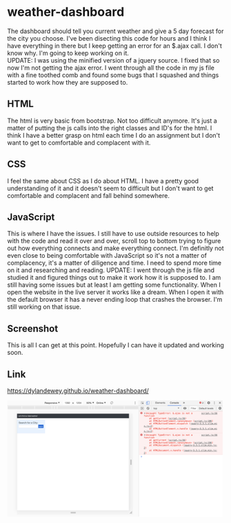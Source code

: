 # weather-dashboard
The dashboard should tell you current weather and give a 5 day forecast for the city you choose.  I've been disecting this code for hours and I think I have everything in there but I keep getting an error for an $.ajax call.  I don't know why.  I'm going to keep working on it.  
UPDATE: I was using the minified version of a jquery source.  I fixed that so now I'm not getting the ajax error.  I went through all the code in my js file with a fine toothed comb and found some bugs that I squashed and things started to work how they are supposed to.  
## HTML
The html is very basic from bootstrap.  Not too difficult anymore.  It's just a matter of putting the js calls into the right classes and ID's for the html.  I think I have a better grasp on html each time I do an assignment but I don't want to get to comfortable and complacent with it.  
## CSS
I feel the same about CSS as I do about HTML.  I have a pretty good understanding of it and it doesn't seem to difficult but I don't want to get comfortable and complacent and fall behind somewhere.
## JavaScript
This is where I have the issues.  I still have to use outside resources to help with the code and read it over and over, scroll top to bottom trying to figure out how everything connects and make everything connect.  I'm definitly not even close to being comfortable with JavaScript so it's not a matter of complacency, it's a matter of diligence and time.  I need to spend more time on it and researching and reading.
UPDATE: I went through the js file and studied it and figured things out to make it work how it is supposed to.  I am still having some issues but at least I am getting some functionality.  When I open the website in the live server it works like a dream.  When I open it with the default browser it has a never ending loop that crashes the browser.  I'm still working on that issue.   
## Screenshot
This is all I can get at this point.  Hopefully I can have it updated and working soon.  
## Link
https://dylandewey.github.io/weather-dashboard/

<img alt="weather-dashboard" src="assets/weather.jpeg" width="500">

